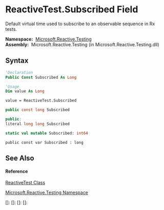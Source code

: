 # ReactiveTest.Subscribed Field

Default virtual time used to subscribe to an observable sequence in Rx tests.

**Namespace:**  [Microsoft.Reactive.Testing](Microsoft.Reactive.Testing\Microsoft.Reactive.Testing.md)  
**Assembly:**  Microsoft.Reactive.Testing (in Microsoft.Reactive.Testing.dll)

## Syntax

```vb
'Declaration
Public Const Subscribed As Long
```

```vb
'Usage
Dim value As Long

value = ReactiveTest.Subscribed
```

```csharp
public const long Subscribed
```

```c++
public:
literal long long Subscribed
```

```fsharp
static val mutable Subscribed: int64
```

```jscript
public const var Subscribed : long
```

## See Also

#### Reference

[ReactiveTest Class](ReactiveTest\ReactiveTest.md)

[Microsoft.Reactive.Testing Namespace](Microsoft.Reactive.Testing\Microsoft.Reactive.Testing.md)

[]: 
[]: 
[]: 
[]: 